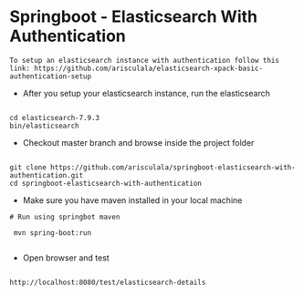 
# Springboot - Elasticsearch With Authentication
`To setup an elasticsearch instance with authentication follow this link: https://github.com/arisculala/elasticsearch-xpack-basic-authentication-setup`

* After you setup your elasticsearch instance, run the elasticsearch
```

cd elasticsearch-7.9.3
bin/elasticsearch

```

* Checkout master branch and browse inside the project folder
```

git clone https://github.com/arisculala/springboot-elasticsearch-with-authentication.git
cd springboot-elasticsearch-with-authentication

```

* Make sure you have maven installed in your local machine
```
# Run using springbot maven

 mvn spring-boot:run
 
 ```

* Open browser and test
```

http://localhost:8080/test/elasticsearch-details

```




